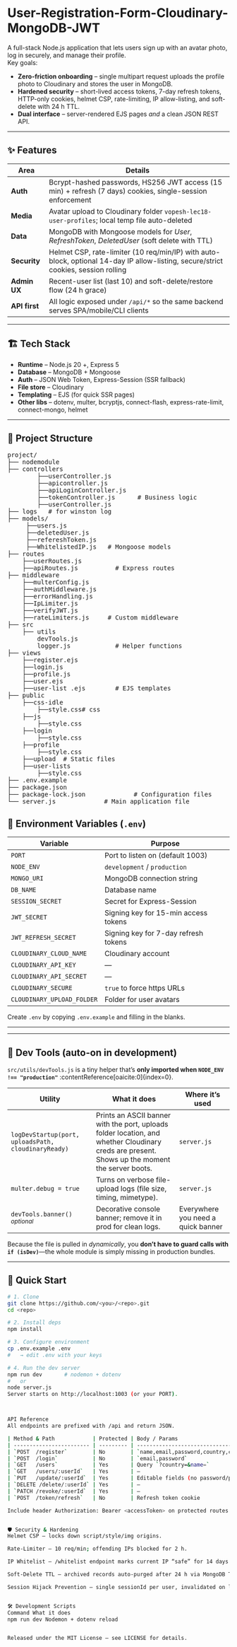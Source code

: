 # User-Registration-Form-Cloudinary-MongoDB-JWT 

A full-stack Node.js application that lets users sign up with an avatar photo, log in securely, and manage their profile.  
Key goals:

* **Zero-friction onboarding** – single multipart request uploads the profile photo to Cloudinary and stores the user in MongoDB.
* **Hardened security** – short-lived access tokens, 7-day refresh tokens, HTTP-only cookies, helmet CSP, rate-limiting, IP allow-listing, and soft-delete with 24 h TTL.
* **Dual interface** – server-rendered EJS pages *and* a clean JSON REST API.

---

## ✨ Features

| Area | Details |
|------|---------|
| **Auth** | Bcrypt-hashed passwords, HS256 JWT access (15 min) + refresh (7 days) cookies, single-session enforcement |
| **Media** | Avatar upload to Cloudinary folder `vopesh-lec18-user-profiles`; local temp file auto-deleted |
| **Data** | MongoDB with Mongoose models for *User*, *RefreshToken*, *DeletedUser* (soft delete with TTL) |
| **Security** | Helmet CSP, rate-limiter (10 req/min/IP) with auto-block, optional 14-day IP allow-listing, secure/strict cookies, session rolling |
| **Admin UX** | Recent-user list (last 10) and soft-delete/restore flow (24 h grace) |
| **API first** | All logic exposed under `/api/*` so the same backend serves SPA/mobile/CLI clients |

---

## 🏗  Tech Stack

* **Runtime** – Node.js 20 +, Express 5
* **Database** – MongoDB + Mongoose
* **Auth** – JSON Web Token, Express-Session (SSR fallback)
* **File store** – Cloudinary
* **Templating** – EJS (for quick SSR pages)
* **Other libs** – dotenv, multer, bcryptjs, connect-flash, express-rate-limit, connect-mongo, helmet

---

## 📂 Project Structure
<pre>
project/
├── nodemodule
├── controllers
        ├──userController.js  
        ├──apicontroller.js 
        ├──apiLoginController.js 
        ├──tokenController.js      # Business logic
        ├──userController.js 
├── logs   # for winston log
├── models/
     ├──users.js
     ├──deletedUser.js 
     ├──refereshToken.js 
     ├──WhitelistedIP.js   # Mongoose models         
├── routes
    ├──userRoutes.js  
    ├──apiRoutes.js          # Express routes
├── middleware
    ├──multerConfig.js
    ├──authMiddleware.js
    ├──errorHandling.js
    ├──IpLimiter.js  
    ├──verifyJWT.js 
    ├──rateLimiters.js     # Custom middleware
├── src
    ├── utils
        devTools.js
        logger.js            # Helper functions
├── views
    ├──register.ejs
    ├──login.js
    ├──profile.js
    ├──user.ejs
    ├──user-list .ejs        # EJS templates
├── public
    ├──css-idle
        ├──style.css# css
    ├──js
        ├──style.css
    ├──login
        ├──style.css
    ├──profile
        ├──style.css
    ├──upload  # Static files
    ├──user-lists
        ├──style.css          
├── .env.example
├── package.json 
├── package-lock.json             # Configuration files
└── server.js             # Main application file
</pre>



## 🔑 Environment Variables (`.env`)

| Variable | Purpose |
|----------|---------|
| `PORT` | Port to listen on (default 1003) |
| `NODE_ENV` | `development` / `production` |
| `MONGO_URI` | MongoDB connection string |
| `DB_NAME` | Database name |
| `SESSION_SECRET` | Secret for Express-Session |
| `JWT_SECRET` | Signing key for 15-min access tokens |
| `JWT_REFRESH_SECRET` | Signing key for 7-day refresh tokens |
| `CLOUDINARY_CLOUD_NAME` | Cloudinary account |
| `CLOUDINARY_API_KEY` | — |
| `CLOUDINARY_API_SECRET` | — |
| `CLOUDINARY_SECURE` | `true` to force https URLs |
| `CLOUDINARY_UPLOAD_FOLDER` | Folder for user avatars |

Create `.env` by copying `.env.example` and filling in the blanks.

---

---

## 👀 Dev Tools (auto-on in development)

`src/utils/devTools.js` is a tiny helper that’s **only imported when `NODE_ENV !== "production"`** :contentReference[oaicite:0]{index=0}.

| Utility | What it does | Where it’s used |
|---------|--------------|-----------------|
| `logDevStartup(port, uploadsPath, cloudinaryReady)` | Prints an ASCII banner with the port, uploads folder location, and whether Cloudinary creds are present. Shows up the moment the server boots. | `server.js` |
| `multer.debug = true`  | Turns on verbose file-upload logs (file size, timing, mimetype). | `server.js` |
| `devTools.banner()` <sup>*optional*</sup> | Decorative console banner; remove it in prod for clean logs. | Everywhere you need a quick banner |

Because the file is pulled in *dynamically*, you **don’t have to guard calls with `if (isDev)`**—the whole module is simply missing in production bundles.

---



## 🚀 Quick Start

```bash
# 1. Clone
git clone https://github.com/<you>/<repo>.git
cd <repo>

# 2. Install deps
npm install

# 3. Configure environment
cp .env.example .env
#   → edit .env with your keys

# 4. Run the dev server
npm run dev       # nodemon + dotenv
#   or
node server.js
Server starts on http://localhost:1003 (or your PORT).



API Reference
All endpoints are prefixed with /api and return JSON.

| Method & Path            | Protected | Body / Params                                                          | Purpose                                                           |
| ------------------------ | --------- | ---------------------------------------------------------------------- | ----------------------------------------------------------------- |
| `POST  /register`        | No        | `name,email,password,country,countryCode,phone`, **multipart** `photo` | Create account + upload avatar                                    |
| `POST  /login`           | No        | `email,password`                                                       | Issue access + refresh tokens (refresh token in HTTP-only cookie) |
| `GET   /users`           | Yes       | Query `?country=&name=`                                                | List users                                                        |
| `GET   /users/:userId`   | Yes       | —                                                                      | Fetch single user                                                 |
| `PUT   /update/:userId`  | Yes       | Editable fields (no password/photo)                                    | Update profile fields                                             |
| `DELETE /delete/:userId` | Yes       | —                                                                      | Soft delete (moves to `deletedUser` archive)                      |
| `PATCH /revoke/:userId`  | Yes       | —                                                                      | *Undo* delete within 24 h                                         |
| `POST  /token/refresh`   | No        | Refresh token cookie                                                   | Rotate + re-issue access token                                    |

Include header Authorization: Bearer <accessToken> on protected routes.


🛡 Security & Hardening
Helmet CSP – locks down script/style/img origins.

Rate-Limiter – 10 req/min; offending IPs blocked for 2 h.

IP Whitelist – /whitelist endpoint marks current IP “safe” for 14 days (stored hashed).

Soft-Delete TTL – archived records auto-purged after 24 h via MongoDB TTL index.

Session Hijack Prevention – single sessionId per user, invalidated on logout/login elsewhere.


🛠 Development Scripts
Command	What it does
npm run dev	Nodemon + dotenv reload


Released under the MIT License – see LICENSE for details.


